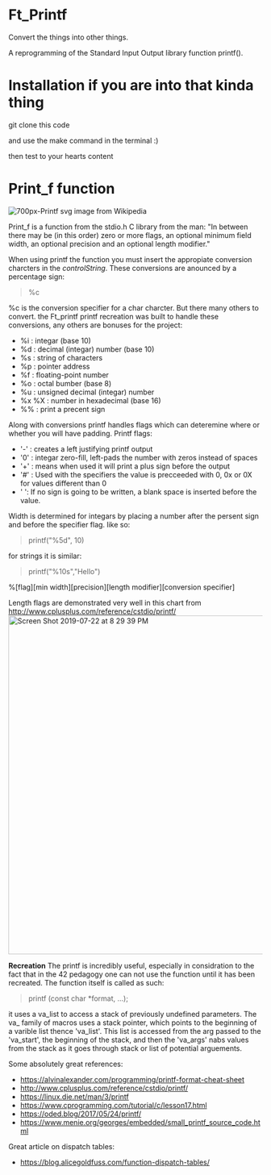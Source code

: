 
# Ft_Printf

Convert the things into other things.

A reprogramming of the Standard Input Output library function printf().

# Installation if you are into that kinda thing

git clone this code

and use the make command in the terminal :)

then test to your hearts content

# Print_f function
![700px-Printf svg](https://user-images.githubusercontent.com/22520221/57039545-c8c35880-6c11-11e9-9fb3-3053424749e5.png)
image from Wikipedia

Print_f is a function from the stdio.h C library
from the man: "In between there may be (in this order) zero or more flags, an optional minimum field width, an optional precision and an optional length modifier."

When using printf the function you must insert the appropiate conversion charcters in the *controlString*. These conversions are anounced by a percentage sign:
> %c

%c is the conversion specifier for a char charcter. But there many others to convert. the Ft_printf printf recreation was built to handle these conversions, any others are bonuses for the project:
- %i : integar (base 10)
- %d : decimal (integar) number (base 10)
- %s : string of characters
- %p : pointer address
- %f : floating-point number
- %o : octal bumber (base 8)
- %u : unsigned decimal (integar) number
- %x %X : number in hexadecimal (base 16)
- %% : print a precent sign

Along with conversions printf handles flags which can deteremine where or whether you will have padding.
Printf flags:
- '-' : creates a left justifying printf output
- '0' : integar zero-fill, left-pads the number with zeros instead of spaces
- '+' : means when used it will print a plus sign before the output
- '#' : Used with the specifiers the value is precceeded with 0, 0x or 0X for values different than 0
- ' ': If no sign is going to be written, a blank space is inserted before the value.

Width is determined for integars by placing a number after the persent sign and before the specifier flag. like so:
> printf("%5d", 10)

for strings it is similar:
> printf("%10s","Hello")

%[flag][min width][precision][length modifier][conversion specifier]

Length flags are demonstrated very well in this chart from http://www.cplusplus.com/reference/cstdio/printf/
<img width="672" alt="Screen Shot 2019-07-22 at 8 29 39 PM" src="https://user-images.githubusercontent.com/22520221/61680806-c841d780-acbf-11e9-9921-0c24b2e6db6e.png">




**Recreation**
The printf is incredibly useful, especially in considration to the fact that in the 42 pedagogy one can not use the function until it has been recreated. The function itself is called as such:

> printf (const char *format, ...);

it uses a va_list to access a stack of previously undefined parameters. The va_ family of macros uses a stack pointer, which points to the beginning of a varible list thence 'va_list'. This list is accessed from the arg passed to the 'va_start', the beginning of the stack, and then the 'va_args' nabs values from the stack as it goes through stack or list of potential arguements.

Some absolutely great references:
- https://alvinalexander.com/programming/printf-format-cheat-sheet
- http://www.cplusplus.com/reference/cstdio/printf/
- https://linux.die.net/man/3/printf
- https://www.cprogramming.com/tutorial/c/lesson17.html
- https://oded.blog/2017/05/24/printf/
- https://www.menie.org/georges/embedded/small_printf_source_code.html

Great article on dispatch tables:
- https://blog.alicegoldfuss.com/function-dispatch-tables/

